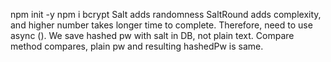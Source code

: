 npm init -y
npm i bcrypt 
Salt adds randomness 
SaltRound adds complexity, and higher number takes longer time to complete. Therefore, need to use async ().
We save hashed pw with salt in DB, not plain text.
Compare method compares, plain pw and resulting hashedPw is same.